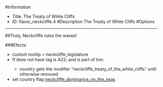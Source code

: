 #Information
 - Title: The Treaty of White Cliffs
 - ID: flavor_neckcliffe.4
#Description
The Treaty of White Cliffs
#Options

___
##Truly, Neckcliffe rules the waves!

###Efects:<ul><li>custom tooltip = neckcliffe_legislature</li><li>If does not have tag is A22; and  is part of hre:</li><ul><li>country gets the modifier "neckcliffe_treaty_of_the_white_cliffs" until otherwise removed</li></ul><li>set country flag [neckcliffe_dominance_on_the_seas](../flags/neckcliffe_dominance_on_the_seas.md)</li></ul>
